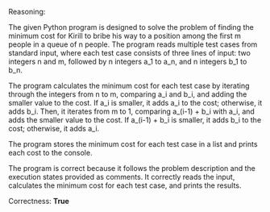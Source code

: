 Reasoning:

The given Python program is designed to solve the problem of finding the minimum cost for Kirill to bribe his way to a position among the first m people in a queue of n people. The program reads multiple test cases from standard input, where each test case consists of three lines of input: two integers n and m, followed by n integers a_1 to a_n, and n integers b_1 to b_n.

The program calculates the minimum cost for each test case by iterating through the integers from n to m, comparing a_i and b_i, and adding the smaller value to the cost. If a_i is smaller, it adds a_i to the cost; otherwise, it adds b_i. Then, it iterates from m to 1, comparing a_(i-1) + b_i with a_i, and adds the smaller value to the cost. If a_(i-1) + b_i is smaller, it adds b_i to the cost; otherwise, it adds a_i.

The program stores the minimum cost for each test case in a list and prints each cost to the console.

The program is correct because it follows the problem description and the execution states provided as comments. It correctly reads the input, calculates the minimum cost for each test case, and prints the results.

Correctness: **True**
